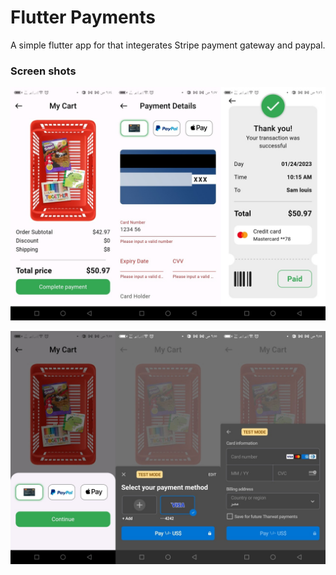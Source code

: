 # Flutter Payments
A simple flutter app for that integerates Stripe payment gateway and paypal.

### Screen shots
![Alt text](screenshots/1.jpg)

![Alt text](screenshots/2.jpg)